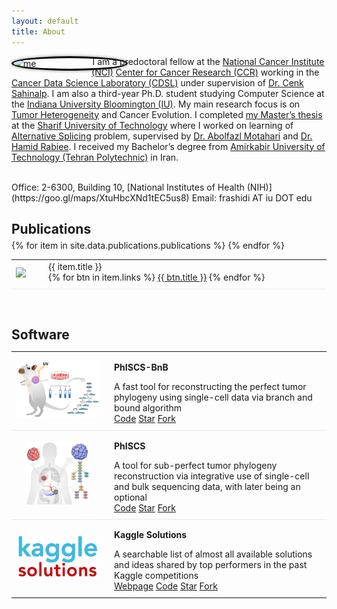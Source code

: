 ```yaml
---
layout: default
title: About
---
```


<img style="border: 3px solid black; shape-outside: circle(); margin:0px 50px 0px 0px; border-radius: 50%; float: left; box-shadow:0 0 5px #828282;" src="https://www.gravatar.com/avatar/42125cfaaf0a859652acd4832533745d?s=2048"  width="180px" alt="me"/>

I am a predoctoral fellow at the [National Cancer Institute (NCI)](https://www.cancer.gov) [Center for Cancer Research (CCR)](https://ccr.cancer.gov) working in the [Cancer Data Science Laboratory (CDSL)](https://ccr.cancer.gov/cancer-data-science-laboratory) under supervision of [Dr. Cenk Sahinalp](https://algo-cancer.github.io). I am also a third-year Ph.D. student studying Computer Science at the [Indiana University Bloomington (IU)](https://www.indiana.edu). My main research focus is on [Tumor Heterogeneity](https://en.wikipedia.org/wiki/Tumour_heterogeneity) and Cancer Evolution. I completed [my Master’s thesis](http://library.sharif.ir/parvan/resource/444343/یادگیری-پیرایش-دگرسان-از-داده-های-توالی-یابی-آر--ان--ای/&from=search&&query=alternative%20splicing&count=20&execute=true) at the [Sharif University of Technology](http://www.en.sharif.edu) where I worked on learning of [Alternative Splicing](https://en.wikipedia.org/wiki/Alternative_splicing) problem, supervised by [Dr. Abolfazl Motahari](http://sharif.edu/~motahari/) and [Dr. Hamid Rabiee](http://sharif.edu/~rabiee/). I received my Bachelor’s degree from [Amirkabir University of Technology (Tehran Polytechnic)](https://aut.ac.ir/en) in Iran.

<br/>
Office: 2-6300, Building 10, [National Institutes of Health (NIH)](https://goo.gl/maps/XtuHbcXNd1tEC5us8)  
Email: frashidi AT iu DOT edu


<!-- ==================================================================================================== -->
<br/>
<h2 id="publications" style="margin-bottom:5px">Publications</h2>
<table style="width: 100%;">
    <tbody>
            {% for item in site.data.publications.publications %}
                <tr>
                    <td style="vertical-align:middle; border-bottom: 1px solid #e9e9e9;">
                        <a href="https://pubmed.ncbi.nlm.nih.gov/{{ item.pubmed }}"><img src="/assets/{{ item.cover }}" style="max-height:100px; max-width:135px;"></a>
                    </td>
                    <td style="vertical-align:middle; border-bottom: 1px solid #e9e9e9;">
                        <div data-badge-popover="left" data-badge-type="donut" data-doi="{{ item.doi }}" data-hide-no-mentions="true" class="altmetric-embed"></div>
                    </td>
                    <td style="width:100%; vertical-align:middle; padding-left:15px;  padding-bottom:10px; border-bottom: 1px solid #e9e9e9;">
                        <p style="margin: 0">{{ item.title }}</p>
                        {% for btn in item.links %}
                            <a class="btn" href="{{ btn.url }}">{{ btn.title }}</a>
                        {% endfor %}
                    </td>
                </tr>
            {% endfor %}
    </tbody>
</table>


<!-- ==================================================================================================== -->
<br/>
<h2 id="software" style="margin-bottom:5px">Software</h2>
<table style="width: 100%;">
    <tbody>
        <tr>
            <td style="text-align:center; border-bottom: 1px solid #e9e9e9;">
                <a href="https://github.com/algo-cancer/PhISCS-BnB"><img src="/assets/logo.phiscsbnb.png" style="max-height:100px; max-width:135px;"></a>
            </td>
            <td style="width:100%; vertical-align:middle; padding-left:15px; padding-bottom:10px; border-bottom: 1px solid #e9e9e9;">
                <p><strong>PhISCS-BnB</strong></p>
                <p style="margin: 0">A fast tool for reconstructing the perfect tumor phylogeny using single-cell data via branch and bound algorithm</p>
                <a class="btn" href="https://github.com/algo-cancer/PhISCS-BnB">Code</a> <a class="github-button" href="https://github.com/algo-cancer/PhISCS-BnB" data-show-count="true" aria-label="Star algo-cancer/PhISCS-BnB on GitHub">Star</a> <a class="github-button" href="https://github.com/algo-cancer/PhISCS-BnB/fork" data-show-count="true" aria-label="Fork algo-cancer/PhISCS-BnB on GitHub">Fork</a>
            </td>
        </tr>
        <tr>
            <td style="text-align:center; border-bottom: 1px solid #e9e9e9;">
                <a href="https://github.com/sfu-compbio/PhISCS"><img src="/assets/logo.phiscs.png" style="max-height:100px; max-width:135px;"></a>
            </td>
            <td style="width:100%; vertical-align:middle; padding-left:15px; padding-bottom:10px; border-bottom: 1px solid #e9e9e9;">
                <p><strong>PhISCS</strong></p>
                <p style="margin: 0">A tool for sub-perfect tumor phylogeny reconstruction via integrative use of single-cell and bulk sequencing data, with later being an optional</p>
                <a class="btn" href="https://github.com/sfu-compbio/PhISCS">Code</a> <a class="github-button" href="https://github.com/sfu-compbio/PhISCS" data-show-count="true" aria-label="Star sfu-compbio/PhISCS on GitHub">Star</a> <a class="github-button" href="https://github.com/sfu-compbio/PhISCS/fork" data-show-count="true" aria-label="Fork sfu-compbio/PhISCS on GitHub">Fork</a>
            </td>
        </tr>
        <tr>
            <td style="text-align:center;">
                <a href="https://farid.one/kaggle-solutions/"><img src="/assets/logo.kaggle.png" style="max-height:100px; max-width:135px;"></a>
            </td>
            <td style="width:100%; vertical-align:middle; padding-left:15px; padding-bottom:10px;">
                <p><strong>Kaggle Solutions</strong></p>
                <p style="margin: 0">A searchable list of almost all available solutions and ideas shared by top performers in the past Kaggle competitions</p>
                <a class="btn" href="https://farid.one/kaggle-solutions/">Webpage</a> <a class="btn" href="https://github.com/faridrashidi/kaggle-solutions">Code</a> <span style="vertical-align:bottom"><a class="github-button" href="https://github.com/faridrashidi/kaggle-solutions" data-show-count="true" aria-label="Star faridrashidi/kaggle-solutions on GitHub">Star</a></span> <a class="github-button" href="https://github.com/faridrashidi/kaggle-solutions/fork" data-show-count="true" aria-label="Fork faridrashidi/kaggle-solutions on GitHub">Fork</a>
            </td>
        </tr>
    </tbody>
</table>
